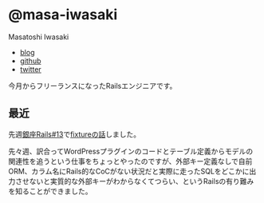 # @masa-iwasaki

Masatoshi Iwasaki

- [blog](https://mstshiwasaki.hatenablog.com)
- [github](https://github.com/masa-iwasaki)
- [twitter](https://twitter.com/masa_iwasaki)


今月からフリーランスになったRailsエンジニアです。

## 最近

先週[銀座Rails\#13](https://ginza-rails.connpass.com/event/143155/)で[fixtureの話](https://speakerdeck.com/mstshiwasaki/rails-fixtureszai-kao)しました。

先々週、訳合ってWordPressプラグインのコードとテーブル定義からモデルの関連性を追うという仕事をちょっとやったのですが、外部キー定義なしで自前ORM、カラム名にRails的なCoCがない状況だと実際に走ったSQLをどこかに出力させないと実質的な外部キーがわからなくてつらい、というRailsの有り難みを知ることができました。
